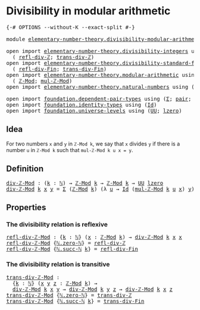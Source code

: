 # Divisibility in modular arithmetic

<pre class="Agda"><a id="47" class="Symbol">{-#</a> <a id="51" class="Keyword">OPTIONS</a> <a id="59" class="Pragma">--without-K</a> <a id="71" class="Pragma">--exact-split</a> <a id="85" class="Symbol">#-}</a>

<a id="90" class="Keyword">module</a> <a id="97" href="elementary-number-theory.divisibility-modular-arithmetic.html" class="Module">elementary-number-theory.divisibility-modular-arithmetic</a> <a id="154" class="Keyword">where</a>

<a id="161" class="Keyword">open</a> <a id="166" class="Keyword">import</a> <a id="173" href="elementary-number-theory.divisibility-integers.html" class="Module">elementary-number-theory.divisibility-integers</a> <a id="220" class="Keyword">using</a>
  <a id="228" class="Symbol">(</a> <a id="230" href="elementary-number-theory.divisibility-integers.html#2319" class="Function">refl-div-ℤ</a><a id="240" class="Symbol">;</a> <a id="242" href="elementary-number-theory.divisibility-integers.html#2423" class="Function">trans-div-ℤ</a><a id="253" class="Symbol">)</a>
<a id="255" class="Keyword">open</a> <a id="260" class="Keyword">import</a> <a id="267" href="elementary-number-theory.divisibility-standard-finite-types.html" class="Module">elementary-number-theory.divisibility-standard-finite-types</a> <a id="327" class="Keyword">using</a>
  <a id="335" class="Symbol">(</a> <a id="337" href="elementary-number-theory.divisibility-standard-finite-types.html#1376" class="Function">refl-div-Fin</a><a id="349" class="Symbol">;</a> <a id="351" href="elementary-number-theory.divisibility-standard-finite-types.html#1583" class="Function">trans-div-Fin</a><a id="364" class="Symbol">)</a>
<a id="366" class="Keyword">open</a> <a id="371" class="Keyword">import</a> <a id="378" href="elementary-number-theory.modular-arithmetic.html" class="Module">elementary-number-theory.modular-arithmetic</a> <a id="422" class="Keyword">using</a>
  <a id="430" class="Symbol">(</a> <a id="432" href="elementary-number-theory.modular-arithmetic.html#3523" class="Function">ℤ-Mod</a><a id="437" class="Symbol">;</a> <a id="439" href="elementary-number-theory.modular-arithmetic.html#11788" class="Function">mul-ℤ-Mod</a><a id="448" class="Symbol">)</a>
<a id="450" class="Keyword">open</a> <a id="455" class="Keyword">import</a> <a id="462" href="elementary-number-theory.natural-numbers.html" class="Module">elementary-number-theory.natural-numbers</a> <a id="503" class="Keyword">using</a> <a id="509" class="Symbol">(</a><a id="510" href="elementary-number-theory.natural-numbers.html#1444" class="Datatype">ℕ</a><a id="511" class="Symbol">)</a>

<a id="514" class="Keyword">open</a> <a id="519" class="Keyword">import</a> <a id="526" href="foundation.dependent-pair-types.html" class="Module">foundation.dependent-pair-types</a> <a id="558" class="Keyword">using</a> <a id="564" class="Symbol">(</a><a id="565" href="foundation-core.dependent-pair-types.html#502" class="Record">Σ</a><a id="566" class="Symbol">;</a> <a id="568" href="foundation-core.dependent-pair-types.html#575" class="InductiveConstructor">pair</a><a id="572" class="Symbol">;</a> <a id="574" href="foundation-core.dependent-pair-types.html#592" class="Field">pr1</a><a id="577" class="Symbol">;</a> <a id="579" href="foundation-core.dependent-pair-types.html#604" class="Field">pr2</a><a id="582" class="Symbol">)</a>
<a id="584" class="Keyword">open</a> <a id="589" class="Keyword">import</a> <a id="596" href="foundation.identity-types.html" class="Module">foundation.identity-types</a> <a id="622" class="Keyword">using</a> <a id="628" class="Symbol">(</a><a id="629" href="foundation-core.identity-types.html#1754" class="Datatype">Id</a><a id="631" class="Symbol">)</a>
<a id="633" class="Keyword">open</a> <a id="638" class="Keyword">import</a> <a id="645" href="foundation.universe-levels.html" class="Module">foundation.universe-levels</a> <a id="672" class="Keyword">using</a> <a id="678" class="Symbol">(</a><a id="679" href="foundation-core.universe-levels.html#222" class="Primitive">UU</a><a id="681" class="Symbol">;</a> <a id="683" href="Agda.Primitive.html#764" class="Primitive">lzero</a><a id="688" class="Symbol">)</a>
</pre>
## Idea

For two numbers `x` and `y` in `ℤ-Mod k`, we say that `x` divides `y` if there is a number `u` in `ℤ-Mod k` such that `mul-ℤ-Mod k u x = y`.

## Definition

<pre class="Agda"><a id="div-ℤ-Mod"></a><a id="869" href="elementary-number-theory.divisibility-modular-arithmetic.html#869" class="Function">div-ℤ-Mod</a> <a id="879" class="Symbol">:</a> <a id="881" class="Symbol">(</a><a id="882" href="elementary-number-theory.divisibility-modular-arithmetic.html#882" class="Bound">k</a> <a id="884" class="Symbol">:</a> <a id="886" href="elementary-number-theory.natural-numbers.html#1444" class="Datatype">ℕ</a><a id="887" class="Symbol">)</a> <a id="889" class="Symbol">→</a> <a id="891" href="elementary-number-theory.modular-arithmetic.html#3523" class="Function">ℤ-Mod</a> <a id="897" href="elementary-number-theory.divisibility-modular-arithmetic.html#882" class="Bound">k</a> <a id="899" class="Symbol">→</a> <a id="901" href="elementary-number-theory.modular-arithmetic.html#3523" class="Function">ℤ-Mod</a> <a id="907" href="elementary-number-theory.divisibility-modular-arithmetic.html#882" class="Bound">k</a> <a id="909" class="Symbol">→</a> <a id="911" href="foundation-core.universe-levels.html#222" class="Primitive">UU</a> <a id="914" href="Agda.Primitive.html#764" class="Primitive">lzero</a>
<a id="920" href="elementary-number-theory.divisibility-modular-arithmetic.html#869" class="Function">div-ℤ-Mod</a> <a id="930" href="elementary-number-theory.divisibility-modular-arithmetic.html#930" class="Bound">k</a> <a id="932" href="elementary-number-theory.divisibility-modular-arithmetic.html#932" class="Bound">x</a> <a id="934" href="elementary-number-theory.divisibility-modular-arithmetic.html#934" class="Bound">y</a> <a id="936" class="Symbol">=</a> <a id="938" href="foundation-core.dependent-pair-types.html#502" class="Record">Σ</a> <a id="940" class="Symbol">(</a><a id="941" href="elementary-number-theory.modular-arithmetic.html#3523" class="Function">ℤ-Mod</a> <a id="947" href="elementary-number-theory.divisibility-modular-arithmetic.html#930" class="Bound">k</a><a id="948" class="Symbol">)</a> <a id="950" class="Symbol">(λ</a> <a id="953" href="elementary-number-theory.divisibility-modular-arithmetic.html#953" class="Bound">u</a> <a id="955" class="Symbol">→</a> <a id="957" href="foundation-core.identity-types.html#1754" class="Datatype">Id</a> <a id="960" class="Symbol">(</a><a id="961" href="elementary-number-theory.modular-arithmetic.html#11788" class="Function">mul-ℤ-Mod</a> <a id="971" href="elementary-number-theory.divisibility-modular-arithmetic.html#930" class="Bound">k</a> <a id="973" href="elementary-number-theory.divisibility-modular-arithmetic.html#953" class="Bound">u</a> <a id="975" href="elementary-number-theory.divisibility-modular-arithmetic.html#932" class="Bound">x</a><a id="976" class="Symbol">)</a> <a id="978" href="elementary-number-theory.divisibility-modular-arithmetic.html#934" class="Bound">y</a><a id="979" class="Symbol">)</a>
</pre>
## Properties

### The divisibility relation is reflexive

<pre class="Agda"><a id="refl-div-ℤ-Mod"></a><a id="1053" href="elementary-number-theory.divisibility-modular-arithmetic.html#1053" class="Function">refl-div-ℤ-Mod</a> <a id="1068" class="Symbol">:</a> <a id="1070" class="Symbol">{</a><a id="1071" href="elementary-number-theory.divisibility-modular-arithmetic.html#1071" class="Bound">k</a> <a id="1073" class="Symbol">:</a> <a id="1075" href="elementary-number-theory.natural-numbers.html#1444" class="Datatype">ℕ</a><a id="1076" class="Symbol">}</a> <a id="1078" class="Symbol">(</a><a id="1079" href="elementary-number-theory.divisibility-modular-arithmetic.html#1079" class="Bound">x</a> <a id="1081" class="Symbol">:</a> <a id="1083" href="elementary-number-theory.modular-arithmetic.html#3523" class="Function">ℤ-Mod</a> <a id="1089" href="elementary-number-theory.divisibility-modular-arithmetic.html#1071" class="Bound">k</a><a id="1090" class="Symbol">)</a> <a id="1092" class="Symbol">→</a> <a id="1094" href="elementary-number-theory.divisibility-modular-arithmetic.html#869" class="Function">div-ℤ-Mod</a> <a id="1104" href="elementary-number-theory.divisibility-modular-arithmetic.html#1071" class="Bound">k</a> <a id="1106" href="elementary-number-theory.divisibility-modular-arithmetic.html#1079" class="Bound">x</a> <a id="1108" href="elementary-number-theory.divisibility-modular-arithmetic.html#1079" class="Bound">x</a>
<a id="1110" href="elementary-number-theory.divisibility-modular-arithmetic.html#1053" class="Function">refl-div-ℤ-Mod</a> <a id="1125" class="Symbol">{</a><a id="1126" href="elementary-number-theory.natural-numbers.html#1465" class="InductiveConstructor">ℕ.zero-ℕ</a><a id="1134" class="Symbol">}</a> <a id="1136" class="Symbol">=</a> <a id="1138" href="elementary-number-theory.divisibility-integers.html#2319" class="Function">refl-div-ℤ</a>
<a id="1149" href="elementary-number-theory.divisibility-modular-arithmetic.html#1053" class="Function">refl-div-ℤ-Mod</a> <a id="1164" class="Symbol">{</a><a id="1165" href="elementary-number-theory.natural-numbers.html#1478" class="InductiveConstructor">ℕ.succ-ℕ</a> <a id="1174" href="elementary-number-theory.divisibility-modular-arithmetic.html#1174" class="Bound">k</a><a id="1175" class="Symbol">}</a> <a id="1177" class="Symbol">=</a> <a id="1179" href="elementary-number-theory.divisibility-standard-finite-types.html#1376" class="Function">refl-div-Fin</a>
</pre>
### The divisibility relation is transitive

<pre class="Agda"><a id="trans-div-ℤ-Mod"></a><a id="1250" href="elementary-number-theory.divisibility-modular-arithmetic.html#1250" class="Function">trans-div-ℤ-Mod</a> <a id="1266" class="Symbol">:</a>
  <a id="1270" class="Symbol">{</a><a id="1271" href="elementary-number-theory.divisibility-modular-arithmetic.html#1271" class="Bound">k</a> <a id="1273" class="Symbol">:</a> <a id="1275" href="elementary-number-theory.natural-numbers.html#1444" class="Datatype">ℕ</a><a id="1276" class="Symbol">}</a> <a id="1278" class="Symbol">(</a><a id="1279" href="elementary-number-theory.divisibility-modular-arithmetic.html#1279" class="Bound">x</a> <a id="1281" href="elementary-number-theory.divisibility-modular-arithmetic.html#1281" class="Bound">y</a> <a id="1283" href="elementary-number-theory.divisibility-modular-arithmetic.html#1283" class="Bound">z</a> <a id="1285" class="Symbol">:</a> <a id="1287" href="elementary-number-theory.modular-arithmetic.html#3523" class="Function">ℤ-Mod</a> <a id="1293" href="elementary-number-theory.divisibility-modular-arithmetic.html#1271" class="Bound">k</a><a id="1294" class="Symbol">)</a> <a id="1296" class="Symbol">→</a>
  <a id="1300" href="elementary-number-theory.divisibility-modular-arithmetic.html#869" class="Function">div-ℤ-Mod</a> <a id="1310" href="elementary-number-theory.divisibility-modular-arithmetic.html#1271" class="Bound">k</a> <a id="1312" href="elementary-number-theory.divisibility-modular-arithmetic.html#1279" class="Bound">x</a> <a id="1314" href="elementary-number-theory.divisibility-modular-arithmetic.html#1281" class="Bound">y</a> <a id="1316" class="Symbol">→</a> <a id="1318" href="elementary-number-theory.divisibility-modular-arithmetic.html#869" class="Function">div-ℤ-Mod</a> <a id="1328" href="elementary-number-theory.divisibility-modular-arithmetic.html#1271" class="Bound">k</a> <a id="1330" href="elementary-number-theory.divisibility-modular-arithmetic.html#1281" class="Bound">y</a> <a id="1332" href="elementary-number-theory.divisibility-modular-arithmetic.html#1283" class="Bound">z</a> <a id="1334" class="Symbol">→</a> <a id="1336" href="elementary-number-theory.divisibility-modular-arithmetic.html#869" class="Function">div-ℤ-Mod</a> <a id="1346" href="elementary-number-theory.divisibility-modular-arithmetic.html#1271" class="Bound">k</a> <a id="1348" href="elementary-number-theory.divisibility-modular-arithmetic.html#1279" class="Bound">x</a> <a id="1350" href="elementary-number-theory.divisibility-modular-arithmetic.html#1283" class="Bound">z</a>
<a id="1352" href="elementary-number-theory.divisibility-modular-arithmetic.html#1250" class="Function">trans-div-ℤ-Mod</a> <a id="1368" class="Symbol">{</a><a id="1369" href="elementary-number-theory.natural-numbers.html#1465" class="InductiveConstructor">ℕ.zero-ℕ</a><a id="1377" class="Symbol">}</a> <a id="1379" class="Symbol">=</a> <a id="1381" href="elementary-number-theory.divisibility-integers.html#2423" class="Function">trans-div-ℤ</a>
<a id="1393" href="elementary-number-theory.divisibility-modular-arithmetic.html#1250" class="Function">trans-div-ℤ-Mod</a> <a id="1409" class="Symbol">{</a><a id="1410" href="elementary-number-theory.natural-numbers.html#1478" class="InductiveConstructor">ℕ.succ-ℕ</a> <a id="1419" href="elementary-number-theory.divisibility-modular-arithmetic.html#1419" class="Bound">k</a><a id="1420" class="Symbol">}</a> <a id="1422" class="Symbol">=</a> <a id="1424" href="elementary-number-theory.divisibility-standard-finite-types.html#1583" class="Function">trans-div-Fin</a>
</pre>